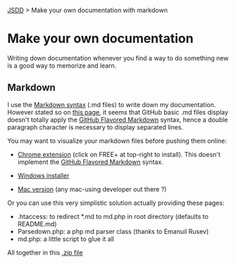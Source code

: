 [JSDD](../README.md) &gt; Make your own documentation with markdown

# Make your own documentation

Writing down documentation whenever you find a way to do something new is a good way to memorize and learn.

## Markdown

I use the [Markdown syntax](http://daringfireball.net/projects/markdown/syntax) (.md files) to write down my documentation.
However stated so on [this page](https://help.github.com/articles/github-flavored-markdown), it seems that GitHub basic .md files display doesn't totally apply the [GitHub Flavored Markdown](http://github.github.com/github-flavored-markdown/) syntax, hence a double paragraph character is necessary to display separated lines.

You may want to visualize your markdown files before pushing them online:

- [Chrome extension](https://chrome.google.com/webstore/detail/markdown-preview/jmchmkecamhbiokiopfpnfgbidieafmd?hl=en) (click on FREE+ at top-right to install). This doesn't implement the [GitHub Flavored Markdown](http://github.github.com/github-flavored-markdown/) syntax.

- [Windows installer](https://bitbucket.org/wcoenen/downmarker/downloads)

- [Mac version]() (any mac-using developer out there ?)

Or you can use this very simplistic solution actually providing these pages:

- .htaccess: to redirect *.md to md.php in root directory (defaults to README.md)
- Parsedown.php: a php md parser class (thanks to Emanuil Rusev)
- md.php: a little script to glue it all

All together in this [.zip file](md.zip)
